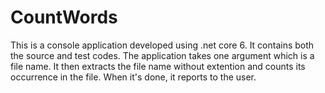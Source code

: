 # CountWords

This is a console application developed using .net core 6.
It contains both the source and test codes. The application takes one argument which is a file name. It then extracts the file name without extention and counts its occurrence in the file. When it's done, it reports to the user.
